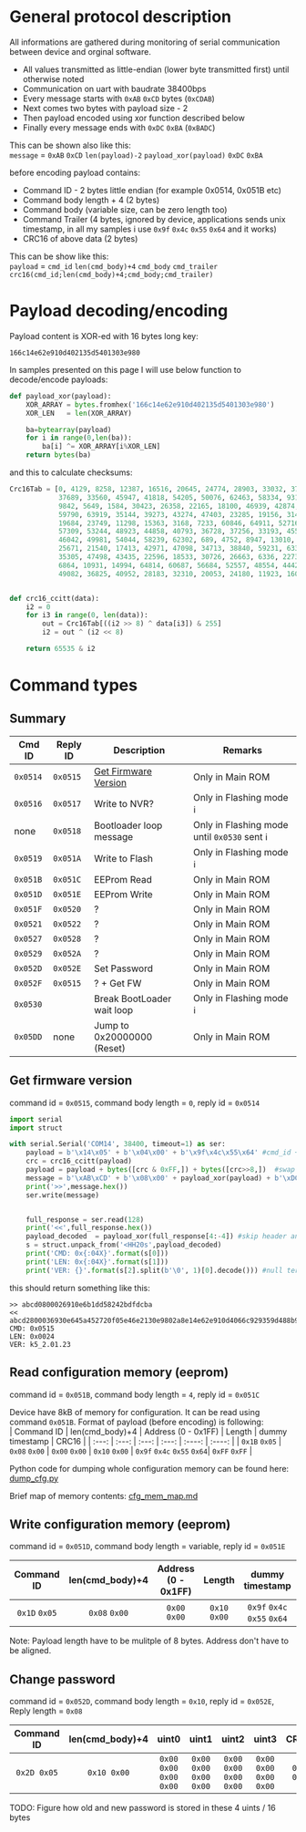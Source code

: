 # General protocol description

All informations are gathered during monitoring of serial communication between device and orginal software.

* All values transmitted as little-endian (lower byte transmitted first) until otherwise noted
* Communication on uart with baudrate 38400bps
* Every message starts with `0xAB` `0xCD` bytes (`0xCDAB`)
* Next comes two bytes with payload size - 2
* Then payload encoded using xor function described below
* Finally every message ends with `0xDC` `0xBA` (`0xBADC`)

This can be shown also like this:<br>
`message` = `0xAB` `0xCD` `len(payload)-2` `payload_xor(payload)` `0xDC` `0xBA`


before encoding payload contains:
* Command ID - 2 bytes little endian (for example 0x0514, 0x051B etc)
* Command body length + 4 (2 bytes)
* Command body (variable size, can be zero length too)
* Command Trailer (4 bytes, ignored by device, applications sends unix timestamp, in all my samples i use `0x9f` `0x4c` `0x55` `0x64` and it works)
* CRC16 of above data (2 bytes)

This can be show like this:<br>
`payload` = `cmd_id` `len(cmd_body)+4` `cmd_body` `cmd_trailer` `crc16(cmd_id;len(cmd_body)+4;cmd_body;cmd_trailer)`


# Payload decoding/encoding
Payload content is XOR-ed with 16 bytes long key:
```
166c14e62e910d402135d5401303e980
```

In samples presented on this page I will use below function to decode/encode payloads:
```python
def payload_xor(payload):
    XOR_ARRAY = bytes.fromhex('166c14e62e910d402135d5401303e980')
    XOR_LEN   = len(XOR_ARRAY)

    ba=bytearray(payload)
    for i in range(0,len(ba)):
        ba[i] ^= XOR_ARRAY[i%XOR_LEN]
    return bytes(ba)
```

and this to calculate checksums:
```python
Crc16Tab = [0, 4129, 8258, 12387, 16516, 20645, 24774, 28903, 33032, 37161, 41290, 45419, 49548, 53677, 57806, 61935, 4657, 528, 12915, 8786, 21173, 17044, 29431, 25302,
            37689, 33560, 45947, 41818, 54205, 50076, 62463, 58334, 9314, 13379, 1056, 5121, 25830, 29895, 17572, 21637, 42346, 46411, 34088, 38153, 58862, 62927, 50604, 54669, 13907,
            9842, 5649, 1584, 30423, 26358, 22165, 18100, 46939, 42874, 38681, 34616, 63455, 59390, 55197, 51132, 18628, 22757, 26758, 30887, 2112, 6241, 10242, 14371, 51660, 55789,
            59790, 63919, 35144, 39273, 43274, 47403, 23285, 19156, 31415, 27286, 6769, 2640,14899, 10770, 56317, 52188, 64447, 60318, 39801, 35672, 47931, 43802, 27814, 31879,
            19684, 23749, 11298, 15363, 3168, 7233, 60846, 64911, 52716, 56781, 44330, 48395,36200, 40265, 32407, 28342, 24277, 20212, 15891, 11826, 7761, 3696, 65439, 61374,
            57309, 53244, 48923, 44858, 40793, 36728, 37256, 33193, 45514, 41451, 53516, 49453, 61774, 57711, 4224, 161, 12482, 8419, 20484, 16421, 28742, 24679, 33721, 37784, 41979,
            46042, 49981, 54044, 58239, 62302, 689, 4752, 8947, 13010, 16949, 21012, 25207, 29270, 46570, 42443, 38312, 34185, 62830, 58703, 54572, 50445, 13538, 9411, 5280, 1153, 29798,
            25671, 21540, 17413, 42971, 47098, 34713, 38840, 59231, 63358, 50973, 55100, 9939, 14066, 1681, 5808, 26199, 30326, 17941, 22068, 55628, 51565, 63758, 59695, 39368,
            35305, 47498, 43435, 22596, 18533, 30726, 26663, 6336, 2273, 14466, 10403, 52093, 56156, 60223, 64286, 35833, 39896, 43963, 48026, 19061, 23124, 27191, 31254, 2801,
            6864, 10931, 14994, 64814, 60687, 56684, 52557, 48554, 44427, 40424, 36297, 31782, 27655, 23652, 19525, 15522, 11395, 7392, 3265, 61215, 65342, 53085, 57212, 44955,
            49082, 36825, 40952, 28183, 32310, 20053, 24180, 11923, 16050, 3793, 7920]


def crc16_ccitt(data):
    i2 = 0
    for i3 in range(0, len(data)):
        out = Crc16Tab[((i2 >> 8) ^ data[i3]) & 255]
        i2 = out ^ (i2 << 8)

    return 65535 & i2
```


# Command types
## Summary
| Cmd ID    | Reply ID | Description                                    | Remarks           |
|-----------|----------|------------------------------------------------|------------------ |
| `0x0514`  | `0x0515` | [Get Firmware Version](#get-firmware-version)  | Only in Main ROM  |
| `0x0516`  | `0x0517` | Write to NVR?                                  | Only in Flashing mode ℹ |
| none      | `0x0518` | Bootloader loop message                        | Only in Flashing mode until `0x0530` sent ℹ|
| `0x0519`  | `0x051A` | Write to Flash                                 | Only in Flashing mode ℹ |
| `0x051B`  | `0x051C` | EEProm Read                                    | Only in Main ROM  |
| `0x051D`  | `0x051E` | EEProm Write                                   | Only in Main ROM  |
| `0x051F`  | `0x0520` | ?                                              | Only in Main ROM  |
| `0x0521`  | `0x0522` | ?                                              | Only in Main ROM  |
| `0x0527`  | `0x0528` | ?                                              | Only in Main ROM  |
| `0x0529`  | `0x052A` | ?                                              | Only in Main ROM  |
| `0x052D`  | `0x052E` | Set Password                                   | Only in Main ROM  |
| `0x052F`  | `0x0515` | ? + Get FW                                     | Only in Main ROM  |
| `0x0530`  |          | Break BootLoader wait loop                     | Only in Flashing mode ℹ |
| `0x05DD`  | none     | Jump to 0x20000000 (Reset)                     | Only in Main ROM  |






## Get firmware version
command id = `0x0515`, command body length = `0`, reply id = `0x0514`
```python
import serial
import struct

with serial.Serial('COM14', 38400, timeout=1) as ser:
    payload = b'\x14\x05' + b'\x04\x00' + b'\x9f\x4c\x55\x64' #cmd_id + cmd_len (0+4) + unix timestamp LE
    crc = crc16_ccitt(payload)
    payload = payload + bytes([crc & 0xFF,]) + bytes([crc>>8,])  #swap bytes of crc to get little endian
    message = b'\xAB\xCD' + b'\x08\x00' + payload_xor(payload) + b'\xDC\xBA'
    print('>>',message.hex())
    ser.write(message)


    full_response = ser.read(128)
    print('<<',full_response.hex())
    payload_decoded  = payload_xor(full_response[4:-4]) #skip header and checksum
    s = struct.unpack_from('<HH20s',payload_decoded)
    print('CMD: 0x{:04X}'.format(s[0]))
    print('LEN: 0x{:04X}'.format(s[1]))
    print('VER: {}'.format(s[2].split(b'\0', 1)[0].decode())) #null terminated string
```
this should return something like this:
```
>> abcd0800026910e6b1dd58242bdfdcba
<< abcd2800036930e645a452720f05e46e2130e9802a8e14e62e910d4066c929359d488b9884eba7b453e58337decadcba
CMD: 0x0515
LEN: 0x0024
VER: k5_2.01.23
```



## Read configuration memory (eeprom)
command id = `0x051B`, command body length = `4`, reply id = `0x051C`

Device have 8kB of memory for configuration. It can be read using command `0x051B`. Format of payload (before encoding) is following:<br>
| Command ID    | len(cmd_body)+4 |  Address (0 - 0x1FF)  |   Length      | dummy timestamp            |    CRC16      |
|  :---:        |      :---:      |    :---:              |   :---:       | :----:                     |   :----:      |
| `0x1B` `0x05` | `0x08` `0x00`   | `0x00` `0x00`         | `0x10` `0x00` | `0x9f` `0x4c` `0x55` `0x64`| `0xFF` `0xFF` |


Python code for dumping whole configuration memory can be found here: [dump_cfg.py](dump_cfg.py)

Brief map of memory contents: [cfg_mem_map.md](cfg_mem_map.md)

## Write configuration memory (eeprom)
command id = `0x051D`, command body length = variable, reply id = `0x051E`

| Command ID    | len(cmd_body)+4 |  Address (0 - 0x1FF)  |   Length      | dummy timestamp            | payload           |    CRC16      |
|  :---:        |      :---:      |    :---:              |   :---:       | :----:                     | :----:            |   :----:      |
| `0x1D` `0x05` | `0x08` `0x00`   | `0x00` `0x00`         | `0x10` `0x00` | `0x9f` `0x4c` `0x55` `0x64`| `0x00` ... `0x00` | `0xFF` `0xFF` |

Note: Payload length have to be mulitple of 8 bytes. Address don't have to be aligned.

## Change password
command id = `0x052D`, command body length = `0x10`, reply id = `0x052E`, Reply length = `0x08`

| Command ID  | len(cmd_body)+4 |  uint0                |  uint1                |  uint2                |  uint3                |    CRC16      |
|  :---:      |      :---:      |    :---:              |    :---:              |    :---:              |    :---:              |   :----:      |
| `0x2D 0x05` | `0x10 0x00`     | `0x00 0x00 0x00 0x00` | `0x00 0x00 0x00 0x00` | `0x00 0x00 0x00 0x00` | `0x00 0x00 0x00 0x00` | `0xFF 0xFF` |

TODO: Figure how old and new password is stored in these 4 uints / 16 bytes

